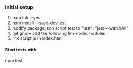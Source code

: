 ### Initial setup
1. npm init --yes
2. npm install --save-dev jest
3. modify package.json script test to
   "test": "jest --watchAll"
4. .gitignore add the following line
   node_modules
5. link script.js in index.html

#### Start tests with
npm test

